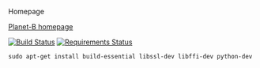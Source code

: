 Homepage

[Planet-B homepage](http://planet-b.co/)

[![Build Status](https://travis-ci.org/planet-b/planet-b-saleor.svg?branch=master)](https://travis-ci.org/planet-b/planet-b-saleor)
[![Requirements Status](https://requires.io/github/planet-b/planet-b-saleor/requirements.svg?branch=master)](https://requires.io/github/planet-b/planet-b-saleor/requirements/?branch=master)


`sudo apt-get install build-essential libssl-dev libffi-dev python-dev`